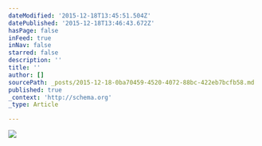 ```yaml
---
dateModified: '2015-12-18T13:45:51.504Z'
datePublished: '2015-12-18T13:46:43.672Z'
hasPage: false
inFeed: true
inNav: false
starred: false
description: ''
title: ''
author: []
sourcePath: _posts/2015-12-18-0ba70459-4520-4072-88bc-422eb7bcfb58.md
published: true
_context: 'http://schema.org'
_type: Article

---
```

![](https://the-grid-user-content.s3-us-west-2.amazonaws.com/a12c9137-b2ab-4883-8b01-abe6d1ec0307.jpg)